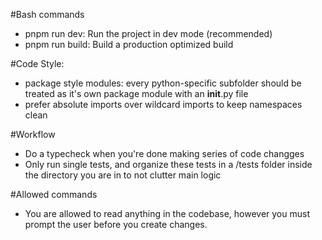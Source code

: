 #Bash commands
- pnpm run dev: Run the project in dev mode (recommended)
- pnpm run build: Build a production optimized build

#Code Style: 
- package style modules: every python-specific subfolder should be treated as it's own package module with an __init__.py file
- prefer absolute imports over wildcard imports to keep namespaces clean 

#Workflow
- Do a typecheck when you're done making series of code changges
- Only run single tests, and organize these tests in a /tests folder inside the directory you are in to not clutter main logic


#Allowed commands
- You are allowed to read anything in the codebase, however you must prompt the user before you create changes. 